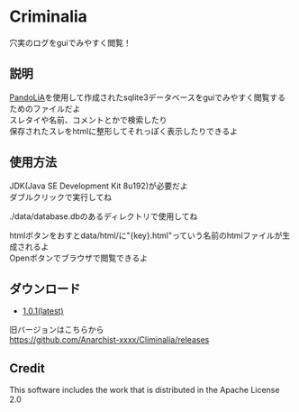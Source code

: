# Criminalia
穴実のログをguiでみやすく閲覧！

## 説明
[PandoLiA](https://github.com/Anarchist-xxxx/PandoLiA)を使用して作成されたsqlite3データベースをguiでみやすく閲覧するためのファイルだよ  
スレタイや名前、コメントとかで検索したり  
保存されたスレをhtmlに整形してそれっぽく表示したりできるよ

## 使用方法
JDK(Java SE Development Kit 8u192)が必要だよ  
ダブルクリックで実行してね  

./data/database.dbのあるディレクトリで使用してね  

htmlボタンをおすとdata/html/に"{key}.html"っていう名前のhtmlファイルが生成されるよ  
Openボタンでブラウザで閲覧できるよ

## ダウンロード
- [1.0.1(latest)](https://github.com/Anarchist-xxxx/Climinalia/releases/download/1.0.1/Criminalia-1.0.1.jar)

旧バージョンはこちらから  
https://github.com/Anarchist-xxxx/Climinalia/releases

## Credit
This software includes the work that is distributed in the Apache License 2.0